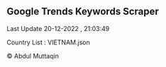

## Google Trends Keywords Scraper 
 
Last Update 20-12-2022 , 21:03:49

Country List :
VIETNAM.json



© Abdul Muttaqin 
